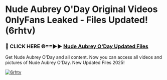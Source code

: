 # Nude Aubrey O'Day Original Videos 0nlyFans Leaked - Files Updated! (6rhtv)

<h3>🔴 CLICK HERE 🌐==►► <a href="https://tinyurl.com/52m3yx9h" rel="nofollow">Nude Aubrey O'Day Updated Files</a></h3>

Get Nude Aubrey O'Day and all content. Now you can access all videos and pictures of Nude Aubrey O'Day. New Updated Files 2025!

[![6rhtv](https://i.imgur.com/TnHtlc8.gif)](https://tinyurl.com/52m3yx9h)
